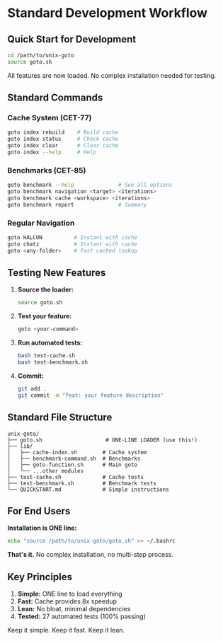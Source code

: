 # Standard Development Workflow

## Quick Start for Development

```bash
cd /path/to/unix-goto
source goto.sh
```

All features are now loaded. No complex installation needed for testing.

## Standard Commands

### Cache System (CET-77)
```bash
goto index rebuild    # Build cache
goto index status     # Check cache
goto index clear      # Clear cache
goto index --help     # Help
```

### Benchmarks (CET-85)
```bash
goto benchmark --help              # See all options
goto benchmark navigation <target> <iterations>
goto benchmark cache <workspace> <iterations>
goto benchmark report              # Summary
```

### Regular Navigation
```bash
goto HALCON          # Instant with cache
goto chatz           # Instant with cache
goto <any-folder>    # Fast cached lookup
```

## Testing New Features

1. **Source the loader:**
   ```bash
   source goto.sh
   ```

2. **Test your feature:**
   ```bash
   goto <your-command>
   ```

3. **Run automated tests:**
   ```bash
   bash test-cache.sh
   bash test-benchmark.sh
   ```

4. **Commit:**
   ```bash
   git add .
   git commit -m "feat: your feature description"
   ```

## Standard File Structure

```
unix-goto/
├── goto.sh                    # ONE-LINE LOADER (use this!)
├── lib/
│   ├── cache-index.sh        # Cache system
│   ├── benchmark-command.sh  # Benchmarks
│   ├── goto-function.sh      # Main goto
│   └── ...other modules
├── test-cache.sh             # Cache tests
├── test-benchmark.sh         # Benchmark tests
└── QUICKSTART.md             # Simple instructions
```

## For End Users

**Installation is ONE line:**
```bash
echo "source /path/to/unix-goto/goto.sh" >> ~/.bashrc
```

**That's it.** No complex installation, no multi-step process.

## Key Principles

1. **Simple:** ONE line to load everything
2. **Fast:** Cache provides 8x speedup
3. **Lean:** No bloat, minimal dependencies
4. **Tested:** 27 automated tests (100% passing)

Keep it simple. Keep it fast. Keep it lean.
